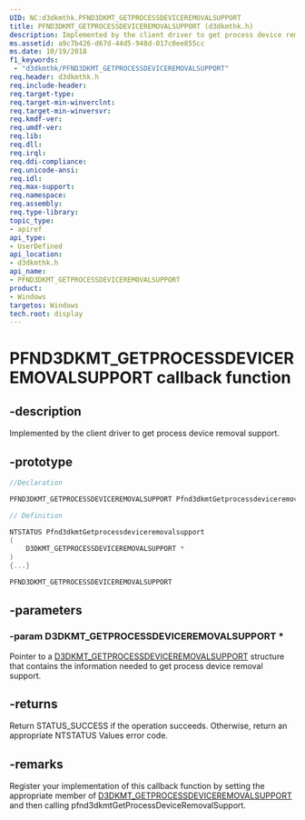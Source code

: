 ```yaml
---
UID: NC:d3dkmthk.PFND3DKMT_GETPROCESSDEVICEREMOVALSUPPORT
title: PFND3DKMT_GETPROCESSDEVICEREMOVALSUPPORT (d3dkmthk.h)
description: Implemented by the client driver to get process device removal support.
ms.assetid: a9c7b426-d67d-44d5-948d-017c0ee855cc
ms.date: 10/19/2018
f1_keywords:
 - "d3dkmthk/PFND3DKMT_GETPROCESSDEVICEREMOVALSUPPORT"
req.header: d3dkmthk.h
req.include-header:
req.target-type:
req.target-min-winverclnt:
req.target-min-winversvr:
req.kmdf-ver:
req.umdf-ver:
req.lib:
req.dll:
req.irql:
req.ddi-compliance:
req.unicode-ansi:
req.idl:
req.max-support:
req.namespace:
req.assembly:
req.type-library:
topic_type:
- apiref
api_type:
- UserDefined
api_location:
- d3dkmthk.h
api_name:
- PFND3DKMT_GETPROCESSDEVICEREMOVALSUPPORT
product: 
- Windows
targetos: Windows
tech.root: display
---
```


# PFND3DKMT_GETPROCESSDEVICEREMOVALSUPPORT callback function

## -description

Implemented by the client driver to get process device removal support.

## -prototype

```cpp
//Declaration

PFND3DKMT_GETPROCESSDEVICEREMOVALSUPPORT Pfnd3dkmtGetprocessdeviceremovalsupport;

// Definition

NTSTATUS Pfnd3dkmtGetprocessdeviceremovalsupport
(
	D3DKMT_GETPROCESSDEVICEREMOVALSUPPORT *
)
{...}

PFND3DKMT_GETPROCESSDEVICEREMOVALSUPPORT


```

## -parameters

### -param D3DKMT_GETPROCESSDEVICEREMOVALSUPPORT *

Pointer to a [D3DKMT_GETPROCESSDEVICEREMOVALSUPPORT](ns-d3dkmthk-_d3dkmt_getprocessdeviceremovalsupport.md) structure that contains the information needed to get process device removal support.

## -returns

Return STATUS_SUCCESS if the operation succeeds. Otherwise, return an appropriate NTSTATUS Values error code.

## -remarks

Register your implementation of this callback function by setting the appropriate member of [D3DKMT_GETPROCESSDEVICEREMOVALSUPPORT](ns-d3dkmthk-_d3dkmt_getprocessdeviceremovalsupport.md) and then calling pfnd3dkmtGetProcessDeviceRemovalSupport.
